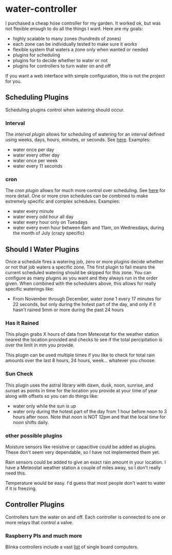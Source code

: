 # water-controller

I purchased a cheap hose controller for my garden. It worked ok, but was not flexible enough to do all the things I want. Here are my goals:

* highly scalable to many zones (hundreds of zones)
* each zone can be individually tested to make sure it works
* flexible system that waters a zone only when wanted or needed
* plugins for scheduling
* plugins for to decide whether to water or not
* plugins for controllers to turn water on and off 

If you want a web interface with simple configuration, this is not the project for you.

## Scheduling Plugins

Scheduling plugins control when watering should occur.

### Interval

The *interval plugin* allows for scheduling of watering for an interval defined using weeks, days, hours, minutes, or seconds. See [here](https://apscheduler.readthedocs.io/en/3.x/modules/triggers/interval.html?highlight=interval). Examples:

* water once per day 
* water every other day
* water once per week
* water every 11 seconds

### cron

The *cron plugin* allows for much more control over scheduling. See [here](https://apscheduler.readthedocs.io/en/3.x/modules/triggers/cron.html?highlight=cron) for more detail. One or more cron schedules can be combined to make extremely specific and complex schedules. Examples:

* water every minute
* water every odd hour all day
* water every hour only on Tuesdays
* water every even hour between 6am and 11am, on Wednesdays, during the month of July (crazy specific)

## Should I Water Plugins

Once a schedule fires a watering job, zero or more plugins decide whether or not that job waters a specific zone. The first plugin to fail means the current scheduled watering should be skipped for this zone. You can configure as many plugins as you want and they always run in the order given. When combined with the schedulers above, this allows for really specific waterings like:

* From November through December, water zone 1 every 17 minutes for 22 seconds, but only during the hotest part of the day, and only if it hasn't rained 5mm or more during the past 24 hours

### Has it Rained

This plugin grabs X hours of data from Meteostat for the weather station nearest the location provided and checks to see if the total percipitation is over the limit in mm you provide.

This plugin can be used multiple times if you like to check for total rain amounts over the last 8 hours, 24 hours, week... whatever you choose.

### Sun Check

This plugin uses the astral library with dawn, dusk, noon, sunrise, and sunset as points in time for the location you provide at your time of year along with offsets so you can do things like:

* water only while the sun is up
* water only during the hotest part of the day from 1 hour before noon to 3 hours after noon. Note that *noon* is NOT 12pm and that the local time for *noon* shifts daily.

### other possible plugins

Moisture sensors like resistive or capacitive could be added as plugins. These don't seem very dependable, so I have not implemented them yet.

Rain sensors could be added to give an exact rain amount in your location. I have a Meteostat weather station a couple of miles away, so I don't really need this.

Temperature would be easy. I'd guess that most people don't want to water if it is freezing.

## Controller Plugins

Controllers turn the water on and off. Each controller is connected to one or more relays that control a valve.

### Raspberry PIs and much more

Blinka controllers include a vast [list](https://circuitpython.org/blinka) of single board computers.

